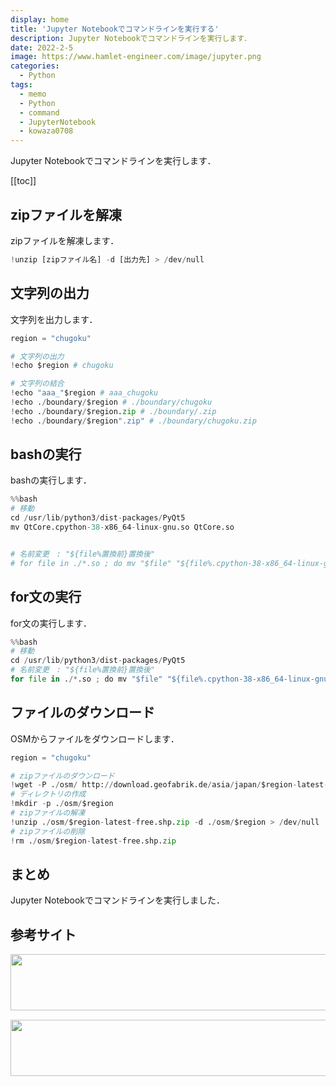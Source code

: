 ```yaml
---
display: home
title: 'Jupyter Notebookでコマンドラインを実行する'
description: Jupyter Notebookでコマンドラインを実行します．
date: 2022-2-5
image: https://www.hamlet-engineer.com/image/jupyter.png
categories: 
  - Python
tags:
  - memo
  - Python
  - command
  - JupyterNotebook
  - kowaza0708
---
```

Jupyter Notebookでコマンドラインを実行します．

<!-- https://www.hamlet-engineer.com -->
<!-- ![](/image/ChordDiagram.png) -->

<!-- more -->

<ClientOnly>
  <CallInArticleAdsense />
</ClientOnly>

[[toc]]

## zipファイルを解凍
zipファイルを解凍します．

```python
!unzip [zipファイル名] -d [出力先] > /dev/null
```

## 文字列の出力
文字列を出力します．

```python
region = "chugoku"

# 文字列の出力
!echo $region # chugoku

# 文字列の結合
!echo "aaa_"$region # aaa_chugoku
!echo ./boundary/$region # ./boundary/chugoku
!echo ./boundary/$region.zip # ./boundary/.zip
!echo ./boundary/$region".zip" # ./boundary/chugoku.zip
```

## bashの実行
bashの実行します．

```python
%%bash
# 移動
cd /usr/lib/python3/dist-packages/PyQt5
mv QtCore.cpython-38-x86_64-linux-gnu.so QtCore.so


# 名前変更　: "${file%置換前}置換後"
# for file in ./*.so ; do mv "$file" "${file%.cpython-38-x86_64-linux-gnu.so}.so" ; done
```

## for文の実行
for文の実行します．

```python
%%bash
# 移動
cd /usr/lib/python3/dist-packages/PyQt5
# 名前変更　: "${file%置換前}置換後"
for file in ./*.so ; do mv "$file" "${file%.cpython-38-x86_64-linux-gnu.so}.so" ; done
```


## ファイルのダウンロード
OSMからファイルをダウンロードします．

```python
region = "chugoku"

# zipファイルのダウンロード
!wget -P ./osm/ http://download.geofabrik.de/asia/japan/$region-latest-free.shp.zip
# ディレクトリの作成
!mkdir -p ./osm/$region
# zipファイルの解凍
!unzip ./osm/$region-latest-free.shp.zip -d ./osm/$region > /dev/null
# zipファイルの削除
!rm ./osm/$region-latest-free.shp.zip
```

## まとめ
Jupyter Notebookでコマンドラインを実行しました．

## 参考サイト


<ClientOnly>
  <CallInArticleAdsense />
</ClientOnly>

<!-- TechAcademy -->
<a href="//af.moshimo.com/af/c/click?a_id=2604050&p_id=1555&pc_id=2816&pl_id=29835&guid=ON" rel="nofollow" referrerpolicy="no-referrer-when-downgrade"><img src="//image.moshimo.com/af-img/0866/000000029835.jpg" width="728" height="90" style="border:none;"></a><img src="//i.moshimo.com/af/i/impression?a_id=2604050&p_id=1555&pc_id=2816&pl_id=29835" width="1" height="1" style="border:none;">

<!-- テックキャンプ -->
<a href="//af.moshimo.com/af/c/click?a_id=2641145&p_id=1770&pc_id=3386&pl_id=25847&guid=ON" rel="nofollow" referrerpolicy="no-referrer-when-downgrade"><img src="//image.moshimo.com/af-img/1115/000000025847.png" width="728" height="90" style="border:none;"></a><img src="//i.moshimo.com/af/i/impression?a_id=2641145&p_id=1770&pc_id=3386&pl_id=25847" width="1" height="1" style="border:none;">


